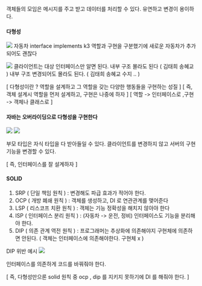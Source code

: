 객체들의 모임은 메시지를 주고 받고 데이터를 처리할 수 있다. 
유연하고 변경이 용이하다.
#### 다형성
![](https://i.imgur.com/V0Iaobc.png)
자동차 interface implements k3
역할과 구현을 구분했기에 새로운 자동차가 추가되어도 괜찮다

![](https://i.imgur.com/1rB1Dmp.png)
클라이언트는 대상 인터페이스만 알면 된다.
내부 구조 몰라도 된다 ( 김태희 송혜교 )
내부 구조 변경되어도 몰라도 된다. ( 김태희 송혜교 수지 .. )

[ 다형성이란 ? 역할을 설계하고 그 역할을 갖는 다양한 행동들을 구현하는 성질 ]
[ 즉, 객체 설계시 역할을 먼저 설계하고, 구현은 나중에 하자 ] 
[ 역할 -> 인터페이스로 ,구현 -> 객체나 클래스로 ]

#### 자바는 오버라이딩으로 다형성을 구현한다
![](https://i.imgur.com/eC8NxkU.png)
![](https://i.imgur.com/bEBiBVk.png)

부모 타입은 자식 타입을 다 받아들일 수 있다. 
클라이언트를 변경하지 않고 서버의 구현 기능을 변경할 수 있다.

[ 즉, 인터페이스를 잘 설계하자 ]

#### SOLID
1. SRP ( 단일 책임 원칙 ) : 변경해도 파급 효과가 적어야 한다.
2. OCP ( 개방 폐쇄 원칙 ) : 객체를 생성하고, DI 로 연관관계를 맺어준다
3. LSP ( 리스코프 치환 원칙 ) : 객체는 기능 정확성을 해치지 않아야 한다
4. ISP ( 인터페이스 분리 원칙 ) : (자동차 -> 운전, 정비) 인터페이스도 기능을 분리해야 한다. 
5. DIP ( 의존 관계 역전 원칙 ) : 프로그래머는 추상화에 의존해야지 구현체에 의존하면 안된다. ( 객체는 인터페이스에 의존해야한다. 구현체 x )

DIP 위반 예시 
![](https://i.imgur.com/QEbolOC.png)

인터페이스를 의존하게 코드를 바꿔줘야 한다. 

[ 즉, 다형성만으론 solid 원칙 중 ocp , dip 를 지키지 못하기에 DI 를 해줘야 한다. ]


